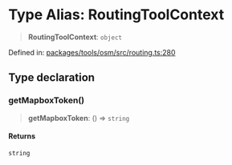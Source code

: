# Type Alias: RoutingToolContext

> **RoutingToolContext**: `object`

Defined in: [packages/tools/osm/src/routing.ts:280](https://github.com/GeoDaCenter/openassistant/blob/37d127dc7a76d6b5cf9de906c055e4c904e3dfed/packages/tools/osm/src/routing.ts#L280)

## Type declaration

### getMapboxToken()

> **getMapboxToken**: () => `string`

#### Returns

`string`
